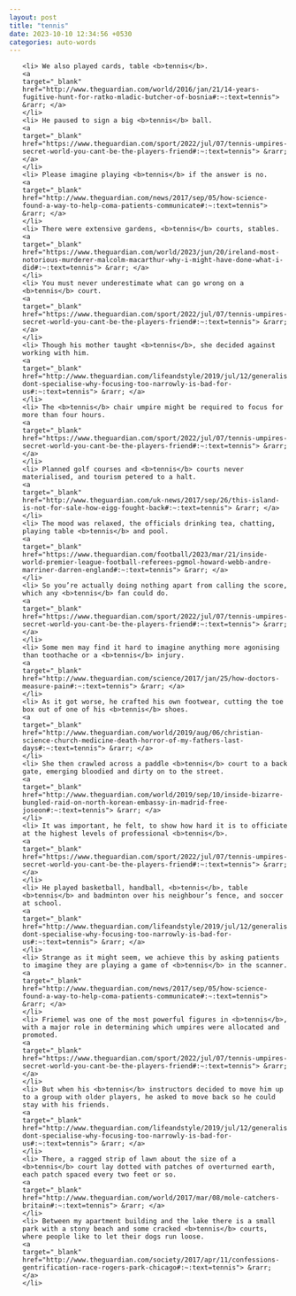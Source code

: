```yaml
---
layout: post
title: "tennis"
date: 2023-10-10 12:34:56 +0530
categories: auto-words
---
```

<ol>

    <li> We also played cards, table <b>tennis</b>.
    <a 
    target="_blank" 
    href="http://www.theguardian.com/world/2016/jan/21/14-years-fugitive-hunt-for-ratko-mladic-butcher-of-bosnia#:~:text=tennis"> &rarr; </a>
    </li>
    <li> He paused to sign a big <b>tennis</b> ball.
    <a 
    target="_blank" 
    href="https://www.theguardian.com/sport/2022/jul/07/tennis-umpires-secret-world-you-cant-be-the-players-friend#:~:text=tennis"> &rarr; </a>
    </li>
    <li> Please imagine playing <b>tennis</b> if the answer is no.
    <a 
    target="_blank" 
    href="http://www.theguardian.com/news/2017/sep/05/how-science-found-a-way-to-help-coma-patients-communicate#:~:text=tennis"> &rarr; </a>
    </li>
    <li> There were extensive gardens, <b>tennis</b> courts, stables.
    <a 
    target="_blank" 
    href="https://www.theguardian.com/world/2023/jun/20/ireland-most-notorious-murderer-malcolm-macarthur-why-i-might-have-done-what-i-did#:~:text=tennis"> &rarr; </a>
    </li>
    <li> You must never underestimate what can go wrong on a <b>tennis</b> court.
    <a 
    target="_blank" 
    href="https://www.theguardian.com/sport/2022/jul/07/tennis-umpires-secret-world-you-cant-be-the-players-friend#:~:text=tennis"> &rarr; </a>
    </li>
    <li> Though his mother taught <b>tennis</b>, she decided against working with him.
    <a 
    target="_blank" 
    href="http://www.theguardian.com/lifeandstyle/2019/jul/12/generalise-dont-specialise-why-focusing-too-narrowly-is-bad-for-us#:~:text=tennis"> &rarr; </a>
    </li>
    <li> The <b>tennis</b> chair umpire might be required to focus for more than four hours.
    <a 
    target="_blank" 
    href="https://www.theguardian.com/sport/2022/jul/07/tennis-umpires-secret-world-you-cant-be-the-players-friend#:~:text=tennis"> &rarr; </a>
    </li>
    <li> Planned golf courses and <b>tennis</b> courts never materialised, and tourism petered to a halt.
    <a 
    target="_blank" 
    href="http://www.theguardian.com/uk-news/2017/sep/26/this-island-is-not-for-sale-how-eigg-fought-back#:~:text=tennis"> &rarr; </a>
    </li>
    <li> The mood was relaxed, the officials drinking tea, chatting, playing table <b>tennis</b> and pool.
    <a 
    target="_blank" 
    href="https://www.theguardian.com/football/2023/mar/21/inside-world-premier-league-football-referees-pgmol-howard-webb-andre-marriner-darren-england#:~:text=tennis"> &rarr; </a>
    </li>
    <li> So you’re actually doing nothing apart from calling the score, which any <b>tennis</b> fan could do.
    <a 
    target="_blank" 
    href="https://www.theguardian.com/sport/2022/jul/07/tennis-umpires-secret-world-you-cant-be-the-players-friend#:~:text=tennis"> &rarr; </a>
    </li>
    <li> Some men may find it hard to imagine anything more agonising than toothache or a <b>tennis</b> injury.
    <a 
    target="_blank" 
    href="http://www.theguardian.com/science/2017/jan/25/how-doctors-measure-pain#:~:text=tennis"> &rarr; </a>
    </li>
    <li> As it got worse, he crafted his own footwear, cutting the toe box out of one of his <b>tennis</b> shoes.
    <a 
    target="_blank" 
    href="http://www.theguardian.com/world/2019/aug/06/christian-science-church-medicine-death-horror-of-my-fathers-last-days#:~:text=tennis"> &rarr; </a>
    </li>
    <li> She then crawled across a paddle <b>tennis</b> court to a back gate, emerging bloodied and dirty on to the street.
    <a 
    target="_blank" 
    href="http://www.theguardian.com/world/2019/sep/10/inside-bizarre-bungled-raid-on-north-korean-embassy-in-madrid-free-joseon#:~:text=tennis"> &rarr; </a>
    </li>
    <li> It was important, he felt, to show how hard it is to officiate at the highest levels of professional <b>tennis</b>.
    <a 
    target="_blank" 
    href="https://www.theguardian.com/sport/2022/jul/07/tennis-umpires-secret-world-you-cant-be-the-players-friend#:~:text=tennis"> &rarr; </a>
    </li>
    <li> He played basketball, handball, <b>tennis</b>, table <b>tennis</b> and badminton over his neighbour’s fence, and soccer at school.
    <a 
    target="_blank" 
    href="http://www.theguardian.com/lifeandstyle/2019/jul/12/generalise-dont-specialise-why-focusing-too-narrowly-is-bad-for-us#:~:text=tennis"> &rarr; </a>
    </li>
    <li> Strange as it might seem, we achieve this by asking patients to imagine they are playing a game of <b>tennis</b> in the scanner.
    <a 
    target="_blank" 
    href="http://www.theguardian.com/news/2017/sep/05/how-science-found-a-way-to-help-coma-patients-communicate#:~:text=tennis"> &rarr; </a>
    </li>
    <li> Friemel was one of the most powerful figures in <b>tennis</b>, with a major role in determining which umpires were allocated and promoted.
    <a 
    target="_blank" 
    href="https://www.theguardian.com/sport/2022/jul/07/tennis-umpires-secret-world-you-cant-be-the-players-friend#:~:text=tennis"> &rarr; </a>
    </li>
    <li> But when his <b>tennis</b> instructors decided to move him up to a group with older players, he asked to move back so he could stay with his friends.
    <a 
    target="_blank" 
    href="http://www.theguardian.com/lifeandstyle/2019/jul/12/generalise-dont-specialise-why-focusing-too-narrowly-is-bad-for-us#:~:text=tennis"> &rarr; </a>
    </li>
    <li> There, a ragged strip of lawn about the size of a <b>tennis</b> court lay dotted with patches of overturned earth, each patch spaced every two feet or so.
    <a 
    target="_blank" 
    href="http://www.theguardian.com/world/2017/mar/08/mole-catchers-britain#:~:text=tennis"> &rarr; </a>
    </li>
    <li> Between my apartment building and the lake there is a small park with a stony beach and some cracked <b>tennis</b> courts, where people like to let their dogs run loose.
    <a 
    target="_blank" 
    href="http://www.theguardian.com/society/2017/apr/11/confessions-gentrification-race-rogers-park-chicago#:~:text=tennis"> &rarr; </a>
    </li>